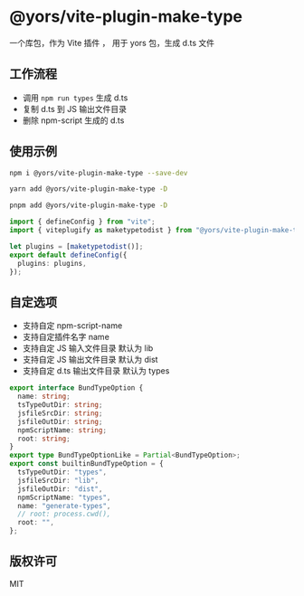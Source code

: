 # @yors/vite-plugin-make-type

一个库包，作为 Vite 插件 ， 用于 yors 包，生成 d.ts 文件

## 工作流程

- 调用 `npm run types` 生成 d.ts
- 复制 d.ts 到 JS 输出文件目录
- 删除 npm-script 生成的 d.ts

## 使用示例

```bash
npm i @yors/vite-plugin-make-type --save-dev

```

```bash
yarn add @yors/vite-plugin-make-type -D
```

```bash
pnpm add @yors/vite-plugin-make-type -D
```

```ts
import { defineConfig } from "vite";
import { viteplugify as maketypetodist } from "@yors/vite-plugin-make-type";

let plugins = [maketypetodist()];
export default defineConfig({
  plugins: plugins,
});
```

## 自定选项

- 支持自定 npm-script-name
- 支持自定插件名字 name
- 支持自定 JS 输入文件目录 默认为 lib
- 支持自定 JS 输出文件目录 默认为 dist
- 支持自定 d.ts 输出文件目录 默认为 types

```ts
export interface BundTypeOption {
  name: string;
  tsTypeOutDir: string;
  jsfileSrcDir: string;
  jsfileOutDir: string;
  npmScriptName: string;
  root: string;
}
export type BundTypeOptionLike = Partial<BundTypeOption>;
export const builtinBundTypeOption = {
  tsTypeOutDir: "types",
  jsfileSrcDir: "lib",
  jsfileOutDir: "dist",
  npmScriptName: "types",
  name: "generate-types",
  // root: process.cwd(),
  root: "",
};
```

## 版权许可

MIT
